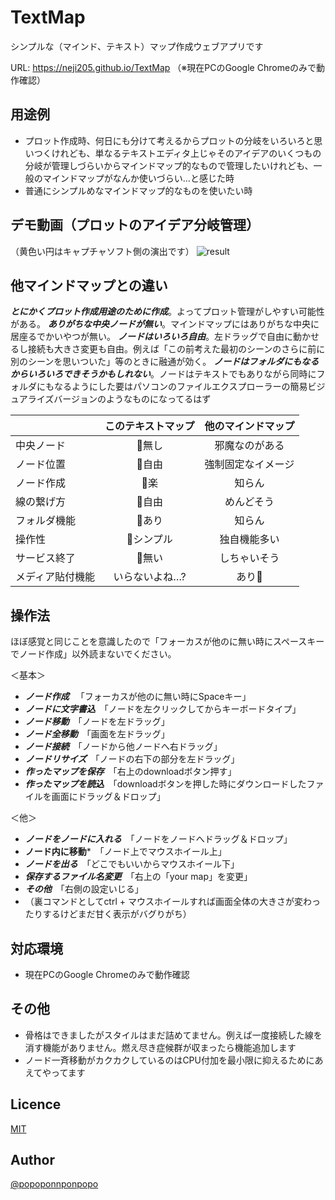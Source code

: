 TextMap
====
シンプルな（マインド、テキスト）マップ作成ウェブアプリです
  
URL: <https://neji205.github.io/TextMap>  （※現在PCのGoogle Chromeのみで動作確認）
  
 



## 用途例
* プロット作成時、何日にも分けて考えるからプロットの分岐をいろいろと思いつくけれども、単なるテキストエディタ上じゃそのアイデアのいくつもの分岐が管理しづらいからマインドマップ的なもので管理したいけれども、一般のマインドマップがなんか使いづらい…と感じた時
* 普通にシンプルめなマインドマップ的なものを使いたい時


## デモ動画（プロットのアイデア分岐管理）
（黄色い円はキャプチャソフト側の演出です）
![result](https://github.com/neji205/TextMap/blob/master/example.gif)


 

## 他マインドマップとの違い
***とにかくプロット作成用途のために作成***。よってプロット管理がしやすい可能性がある。
***ありがちな中央ノードが無い***。マインドマップにはありがちな中央に居座るでかいやつが無い。
***ノードはいろいろ自由***。左ドラッグで自由に動かせるし接続も大きさ変更も自由。例えば「この前考えた最初のシーンのさらに前に別のシーンを思いついた」等のときに融通が効く。
***ノードはフォルダにもなるからいろいろできそうかもしれない***。ノードはテキストでもありながら同時にフォルダにもなるようにした要はパソコンのファイルエクスプローラーの簡易ビジュアライズバージョンのようなものになってるはず

|          | このテキストマップ | 他のマインドマップ |
|:---------|:------------:|:------------:|
| 中央ノード | 💯無し | 邪魔なのがある |
| ノード位置 | 💯自由 | 強制固定なイメージ |
| ノード作成 | 💯楽 | 知らん |
| 線の繋げ方 | 💯自由 | めんどそう |
| フォルダ機能 | 💯あり | 知らん |
| 操作性 | 💯シンプル | 独自機能多い |
| サービス終了 | 💯無い | しちゃいそう |
| メディア貼付機能 | いらないよね…? | あり💯 |
  
  
## 操作法
ほぼ感覚と同じことを意識したので「フォーカスが他のに無い時にスペースキーでノード作成」以外読まないでください。
  
  ＜基本＞
* ***ノード作成*** 　「フォーカスが他のに無い時にSpaceキー」
* ***ノードに文字書込***　「ノードを左クリックしてからキーボードタイプ」
* ***ノード移動***　「ノードを左ドラッグ」
* ***ノード全移動***　「画面を左ドラッグ」
* ***ノード接続***　「ノードから他ノードへ右ドラッグ」
* ***ノードリサイズ***　「ノードの右下の部分を左ドラッグ」
* ***作ったマップを保存***　「右上のdownloadボタン押す」
* ***作ったマップを読込***　「downloadボタンを押した時にダウンロードしたファイルを画面にドラッグ＆ドロップ」

＜他＞
* ***ノードをノードに入れる***　「ノードをノードへドラッグ＆ドロップ」
* **ノード内に移動***　「ノード上でマウスホイール上」
* ***ノードを出る***　「どこでもいいからマウスホイール下」
* ***保存するファイル名変更***　「右上の「your map」を変更」
* ***その他***　「右側の設定いじる」
* （裏コマンドとしてctrl + マウスホイールすれば画面全体の大きさが変わったりするけどまだ甘く表示がバグりがち）



## 対応環境
* 現在PCのGoogle Chromeのみで動作確認



## その他
* 骨格はできましたがスタイルはまだ詰めてません。例えば一度接続した線を消す機能がありません。燃え尽き症候群が収まったら機能追加します
* ノード一斉移動がカクカクしているのはCPU付加を最小限に抑えるためにあえてやってます


## Licence
[MIT](https://github.com/tcnksm/tool/blob/master/LICENCE)


## Author
[@popoponnponpopo](https://twitter.com/popoponnponpopo)

